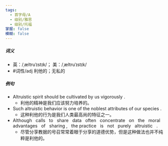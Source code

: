 ```yaml
---
tags:
  - 首字母/A
  - 级别/雅思
  - 级别/托福
掌握: false
模糊: false
---
```

##### 词义
- 英：/ˌæltruˈɪstɪk/； 美：/ˌæltruˈɪstɪk/
- #词性/adj  利他的；无私的
##### 例句
- Altruistic spirit should be cultivated by us vigorously .
	- 利他的精神是我们应该努力培养的。
- Such altruistic behavior is one of the noblest attributes of our species .
	- 这种利他的行为是我们人类最高尚的特征之一。
- Although   calls   to   share   data   often   concentrate   on   the   moral   advantages   of   sharing ,   the practice   is   not   purely   altruistic   .
	- 尽管分享教据的号召常常着眼于分享的道德优势，但是这种做法也并不纯粹是利他的。
